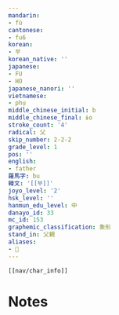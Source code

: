 ```yaml
---
mandarin:
- fù
cantonese:
- fu6
korean:
- 부
korean_native: ''
japanese:
- FU
- HO
japanese_nanori: ''
vietnamese:
- phụ
middle_chinese_initial: b
middle_chinese_final: ɨo
stroke_count: '4'
radical: 父
skip_number: 2-2-2
grade_level: 1
pos: ''
english:
- father
羅馬字: bu
韓文: '[[부]]'
joyo_level: '2'
hsk_level: ''
hanmun_edu_level: 中
danayo_id: 33
mc_id: 153
graphemic_classification: 象形
stand_in: 父親
aliases:
- 𠇑
---
```

```meta-bind-embed
[[nav/char_info]]
```

# Notes
